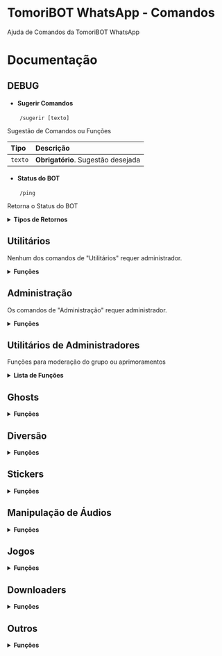 # TomoriBOT WhatsApp - Comandos
Ajuda de Comandos da TomoriBOT WhatsApp

# Documentação

## DEBUG

* #### Sugerir Comandos
```
    /sugerir [texto]
```
Sugestão de Comandos ou Funções

| Tipo       | Descrição                                   |
| :--------- | :------------------------------------------ |
| `texto` | **Obrigatório**. Sugestão desejada |



* ####  Status do BOT

```
    /ping
```
Retorna o Status do BOT

<details><summary><b>Tipos de Retornos</b></summary>

1. Retorno (Success) - Type: Button:

    ```sh
    Tempo de Resposta: X Segundos
    ```
</details>

## Utilitários
Nenhum dos comandos de "Utilitários" requer administrador.

<details><summary><b>Funções</b></summary>

* #### Recursos do Grupo
```
    /recursos
```
Retorna as funcionabilidades ativas ou desativadas do grupo.

* #### Descrição do Grupo
```
    /desc
```
Retorna a Descrição do Grupo

* #### Ranking
```
    /ranking
```
Retorna os tops rankings do grupo em relação do maior para o menor.

* #### Calculadora
```
    /math
```


* #### Saldo
```
    /saldo
```
Checar seu Saldo
</details>

## Administração
Os comandos de "Administração" requer administrador.

<details><summary><b>Funções</b></summary>


* #### Fechamento / Abrimento de Grupos
```
    /grp
```

* #### Link do Grupo
```
    /linkgrp
```
* #### Mudar nome do Grupo
```
    /mudarnome [nome]
```

| Tipo       | Descrição                                   |
| :--------- | :------------------------------------------ |
| `nome` | **Obrigatório**. Novo nome do grupo |

* #### Mudar descrição do Grupo
```
    /mudarnome [descricao]
```

| Tipo       | Descrição                                   |
| :--------- | :------------------------------------------ |
| `descricao` | **Obrigatório**. Novo nome do grupo |

* #### Zerar dados do BOT no Grupo
```
    /zerartudo
```
Esta ação apaga todos os dados do grupo, assim tudo será desligado e os membros terão XP, level, etc. zerados.

* #### Banir Usuários
```
    /banir @menção
```
O Usuário será banido do grupo.

| Tipo       | Descrição                                   |
| :--------- | :------------------------------------------ |
| `menção` | **Obrigatório**. Mencionar o usuário que deseja |

* #### Atualizar Admins
```
    /atualizar-admins @menção
```
O Usuário será Promovido/Rebaixado de Administrador

| Tipo       | Descrição                                   |
| :--------- | :------------------------------------------ |
| `menção` | **Obrigatório**. Mencionar o usuário que deseja |

* #### Apagar Mensagem
```
    /atualizar-admins [menção]
```
A Mensagem marcada será deletada

| Tipo       | Descrição                                   |
| :--------- | :------------------------------------------ |
| `menção` | **Obrigatório**. Mencionar a mensagem |


</details>

## Utilitários de Administradores
Funções para moderação do grupo ou aprimoramentos

<details><summary><b>Lista de Funções</b></summary>

* #### Auto Sticker
    ```sh
    /autosticker
    ```

* #### Auto Texto
    ```
    /autotexto
    ```

* #### NSFW
    ```
    /nsfw
    ```
Banimento de imagens/videos inapropriádos.
* #### Anti Fake
    ```
    /antifake
    ```

* #### Anti Link
    ```
    /antilink
    ```

* #### Ativação de Conteúdo +18
    ```
    /porn
    ```
* #### Boas Vindas
    ```
    /welcome
    ```
Anunciar as Boas-vindas ao entrar no Grupo.

<details><summary><b>Customizações</b></summary>

1. Anexar Mensagens
    ```sh
    /setwelcome
    ```

    | Tipo       | Descrição                                   |
    | :--------- | :------------------------------------------ |
    | `texto`  | **Obrigatório**. Mensagem desejada |

2. Desafixar Mensagens
    ```sh
    /delwelcome
    ```
</details>
</details>


## Ghosts
<details><summary><b>Funções</b></summary>

* #### Lista Ghosts
```
    /listaghost [dias?]
```
Retorna todos os Ghosts do Grupo

| Exemplo | Tipo       | Descrição                                   |
|:---------| :--------- | :------------------------------------------ |
| 5| `dias` | (não obrigatório) Dias desejados para começar a contar |

</details>

## Diversão
<details><summary><b>Funções</b></summary>

* #### Sorteio de Usuários
```
    /sortear
```

</details>

## Stickers
<details><summary><b>Funções</b></summary>

* #### Sticker
```
    /Sticker
```
Imagem para Sticker

* #### Roubar
```
    /Sticker [author] + [nome]
```
Mudar nome da figurinha

| Exemplo | Tipo                                          |
|:---------| :--------- |
| Tomori + BOT| `texto` |

* #### Emoji
```
    /emoji 👍
```
Emoji para Sticker

* #### Texto Para Sticker
```
    /ttp
```
* #### Voz do Google
```
    /tts
```
* #### Voz do Patolino
```
    /patolino
```
* #### Voz do Iberê
```
    /ibere
```
* #### Voz do Faustão
```
    /faustao
```
</details>

## Manipulação de Áudios

<details><summary><b>Funções</b></summary>

* #### Áudio mais Rápido
Áudio em Velocidade 2x.
```
    /fastaudio
```

* #### Reverter Audio
```
    /audio-reverso
```

* #### Estourar Volume
```
    /bass
```

* #### Estourar Volume (5x)
```
    /estourar
```

* #### Áudio tartaruga
```
    /slow
```

* #### Efeito 8D
```
    /8d
```
* #### Efeito Delay
```
    /delay
```
* #### Efeito Esquilo
```
    /esquilo
```
</details>

## Jogos

<details><summary><b>Funções</b></summary>

* #### Pedra, papel e Tesoura
```
    /ppt
```
* #### Jogo do Espelho
```
    /espelho
```
* #### Jogo do Anagrama
```
    /anagrama
```
* #### Forca
```
    /forca
```
* #### Jogo da Roleta Russa com Amigos
```
    /roleta-russa
```

* #### Jogo Blaze Crash
```
    /crash
```
* #### Jogo Blaze Double
```
    /double
```
* #### Caça Níquel
```
    /caça-níquel
```

* #### Blackjack
```
    /21
```

* #### Jogo da Velha
```
    /ttt
```
</details>

## Downloaders

<details><summary><b>Funções</b></summary>

* #### Baixar Áudio no YouTube
```
    /play
```
* #### Baixar Áudio no YouTube Via Link
```
    /ytmp3
```
* #### Baixar Video no YouTube Via Link
```
    /ytmp4
```
* #### Localizar playlists do Youtube via URL.
```
    /playlist
```
* #### Converter músicas do Spotify para Youtube.
```
    /spotifytoyoutube
```
* #### Baixar IMG/VID/REELS do Instagram
```
    /igdl
```
* #### Baixar IMG/VID do Reddit
```
    /reddit
```
* #### Baixar Videos do Facebook Watch
```
    /fbdl
```
* #### Baixar APKs da Google Play
```
    /apk
```
* #### Baixar APKs do Aptoide
```
    /aptoide
```
* #### Baixar videos do TikTok
```
    /tiktok
```
* #### Baixar/Pesquisar músicas no Soundcloud
```
    /sddl
```
* #### Baixar videos do Twitter
```
    /twitter
```
* #### Baixar videos do Xvideos
```
    /xvdl
```
* #### Baixar videos do XNXX
```
    /xnxx
```
</details>

## Outros


<details><summary><b>Funções</b></summary>

* #### Procurar Putas na sua Cidade (+18).
```
    /putas
```

* #### Procurar Videos do Youtube
```
    /ytsearch
```

* #### Procurar Papeis de Parede
```
    /wallpaper
```

* #### Procurar Papeis de Parede no Pinterest
```
    /pinterest
```

* #### Procurar Imagens no Google
```
    /gimage
```

* #### Procurar Lista de Canais da TV Aberta e Fechada
```
    /programação-tv
```

* #### Rastreio de Encomendas do Correios
```
    /correios
```
* #### Envie uma foto do amigo com o comando e veja.
```
    /sonho
```
* #### ???
```
    /gay
```

* #### Ephoto 360 Efeitos
```
    /ephoto360 [tema] [texto]
```

<details><summary><b>Temas</b></summary>

| Efeito                                          |
|:---------
| hacker
| glass
| glass-cat
| natal
| glow
| blackpink
| starwars

</details>

* #### Text Pro Efeitos
```
    /textpro [tema] [texto]
```

<details><summary><b>Temas</b></summary>

| Efeito                                          |
|:---------
| neon
| sea
| natal
| scifi
| lapis
| glitch
| space

</details>
</details>
